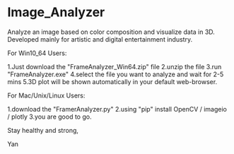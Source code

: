 # Image_Analyzer
Analyze an image based on color composition and visualize data in 3D. Developed mainly  for artistic and digital entertainment industry.

For Win10_64 Users:

1.Just download the "FrameAnalyzer_Win64.zip" file
2.unzip the file
3.run  "FrameAnalyzer.exe"
4.select the file you want to analyze and wait for 2-5 mins
5.3D plot will be shown automatically in your default web-browser.


For Mac/Unix/Linux Users:

1.download the "FramerAnalyzer.py"
2.using "pip" install OpenCV / imageio / plotly
3.you are good to go.

Stay healthy and strong,

Yan
